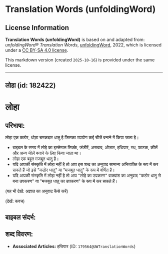 # Translation Words (unfoldingWord)

## License Information

**Translation Words (unfoldingWord)** is based on and adapted from: _unfoldingWord® Translation Words_, [unfoldingWord](https://unfoldingword.org/utw), 2022, which is licensed under a [CC BY-SA 4.0 license](https://creativecommons.org/licenses/by-sa/4.0/legalcode.en).

This markdown version (created `2025-10-16`) is provided under the same license.



--------------------------------

## लोहा (id: 182422)

लोहा
====

परिभाषा:
--------

लोहा एक कठोर, थोड़ा चमकदार धातु है जिसका उपयोग कई चीजें बनाने में किया जाता है।

* बाइबल के समय में लोहे का इस्तेमाल सिक्के, जंजीरें, असबाब, औज़ार, हथियार, रथ, फाटक, कीलें और अन्य चीज़ें बनाने के लिए किया जाता था।
* लोहा एक बहुत मजबूत धातु है।
* यदि आपकी संस्कृति में लोहा नहीं है तो आप इस शब्द का अनुवाद सामान्य अभिव्यक्ति के रूप में कर सकते हैं जो इसे "कठोर धातु" या "मजबूत धातु" के रूप में वर्णित है।
* यदि आपकी संस्कृति में लोहा नहीं है तो आप "लोहे का उपकरण" वाक्यांश का अनुवाद "कठोर धातु से बना उपकरण" या "मजबूत धातु का उपकरण" के रूप में कर सकते हैं।

(यह भी देखें: अज्ञात का अनुवाद कैसे करें)

(देखें: कवच)

बाइबल संदर्भ:
-------------

शब्द विवरण:
-----------

* **Associated Articles:** हथियार (ID: `179564@UWTranslationWords`)

